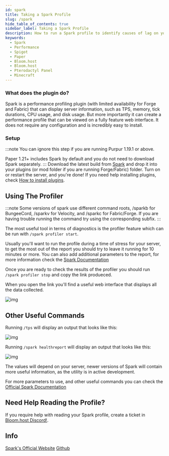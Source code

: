 ```yaml
---
id: spark
title: Taking a Spark Profile
slug: /spark
hide_table_of_contents: true
sidebar_label: Taking a Spark Profile
description: How to run a Spark profile to identify causes of lag on your server.
keywords:
  - Spark
  - Performance
  - Spigot
  - Paper
  - Bloom.host
  - Bloom.host
  - Pterodactyl Panel
  - Minecraft
---
```


### What does the plugin do?
Spark is a performance profiling plugin (with limited availability for Forge and Fabric) that can display server information, such as TPS, memory, tick durations, CPU usage, and disk usage. But more importantly it can create a performance profile that can be viewed on a fully feature web interface.
It does not require any configuration and is incredibly easy to install.

### Setup
:::note
You can ignore this step if you are running Purpur 1.19.1 or above.

Paper 1.21+ includes Spark by default and you do not need to download Spark separately. 
:::
Download the latest build from [Spark](https://spark.lucko.me/download) and drop it into your plugins (or mod folder if you are running Forge/Fabric) folder. Turn on or restart the server, and you're done! If you need help installing plugins, check [How to install plugins](https://docs.bloom.host/installing-plugins).

## Using The Profiler

:::note
Some versions of spark use different command roots, /sparkb for BungeeCord, /sparkv for Velocity, and /sparkc for Fabric/Forge. If you are having trouble running the command try using the corresponding subfix. 
:::

The most useful tool in terms of diagnostics is the profiler feature which can be run with `/spark profiler start`.

Usually you'll want to run the profile during a time of stress for your server, to get the most out of the report you should try to leave it running for 10 minutes or more. You can also add additional parameters to the report, for more information check the [Spark Documentation](https://spark.lucko.me/docs/Command-Usage)

Once you are ready to check the results of the profiler you should run `/spark profiler stop` and copy the link produeced.

When you open the link you'll find a useful web interface that displays all the data collected.

![img](/running_a_server/spark/1.png)

## Other Useful Commands

Running `/tps` will display an output that looks like this:

![img](/running_a_server/spark/2.png)

Running `/spark healthreport` will display an output that looks like this:

![img](/running_a_server/spark/3.png)

The values will depend on your server, newer versions of Spark will contain more useful information, as the utility is in active development.

For more parameters to use, and other useful commands you can check the [Official Spark Documentation](https://spark.lucko.me/docs/Command-Usage)

## Need Help Reading the Profile?

If you require help with reading your Spark profile, create a ticket in [Bloom.host Discord!](https://discord.gg/bloom).

## Info

[Spark's Official Website](https://spark.lucko.me/)
[Github](https://github.com/lucko/spark)
